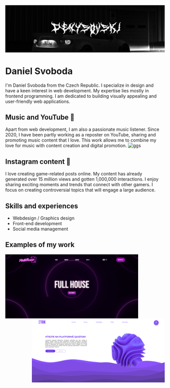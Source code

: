 <img src="https://github.com/denysovski/denysovski/blob/main/background.jpg"> 

# Daniel Svoboda
I'm Daniel Svoboda from the Czech Republic. I specialize in design and have a keen interest in web development. My expertise lies mostly in frontend programming. I am dedicated to building visually appealing and user-friendly web applications.

## Music and YouTube 🔴
Apart from web development, I am also a passionate music listener. Since 2020, I have been partly working as a reposter on YouTube, sharing and promoting music content that I love. This work allows me to combine my love for music with content creation and digital promotion.
![ggs](https://github.com/user-attachments/assets/bbf07e62-3bdc-4303-a404-d9ed24784159)

## Instagram content 🚀
I love creating game-related posts online. My content has already generated over 15 million views and gotten 1,000,000 interactions. I enjoy sharing exciting moments and trends that connect with other gamers. I focus on creating controversial topics that will engage a large audience.

## Skills and experiences
- Webdesign / Graphics design
- Front-end development
- Social media management

## Examples of my work
<img src="https://github.com/denysovski/denysovski/blob/main/house.png" width="420px" style="float:left"><img src="https://github.com/denysovski/denysovski/blob/main/tok.png" style="float:right" width="420px"> 
